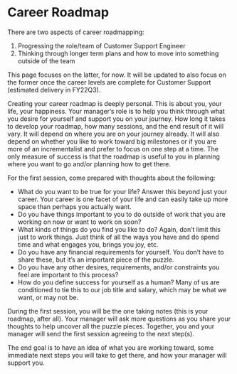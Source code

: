 # Career Roadmap

There are two aspects of career roadmapping:

1. Progressing the role/team of Customer Support Engineer
2. Thinking through longer term plans and how to move into something outside of the team

This page focuses on the latter, for now. It will be updated to also focus on the former once the career levels are complete for Customer Support (estimated delivery in FY22Q3).

Creating your career roadmap is deeply personal. This is about you, your life, your happiness. Your manager’s role is to help you think through what you desire for yourself and support you on your journey. How long it takes to develop your roadmap, how many sessions, and the end result of it will vary. It will depend on where you are on your journey already. It will also depend on whether you like to work toward big milestones or if you are more of an incrementalist and prefer to focus on one step at a time. The only measure of success is that the roadmap is useful to you in planning where you want to go and/or planning how to get there.

For the first session, come prepared with thoughts about the following:

- What do you want to be true for your life? Answer this beyond just your career. Your career is one facet of your life and can easily take up more space than perhaps you actually want.
- Do you have things important to you to do outside of work that you are working on now or want to work on soon?
- What kinds of things do you find you like to do? Again, don’t limit this just to work things. Just think of all the ways you have and do spend time and what engages you, brings you joy, etc.
- Do you have any financial requirements for yourself. You don’t have to share these, but it’s an important piece of the puzzle.
- Do you have any other desires, requirements, and/or constraints you feel are important to this process?
- How do you define success for yourself as a human? Many of us are conditioned to tie this to our job title and salary, which may be what we want, or may not be.

During the first session, you will be the one taking notes (this is your roadmap, after all). Your manager will ask more questions as you share your thoughts to help uncover all the puzzle pieces. Together, you and your manager will send the first session agreeing to the next step(s).

The end goal is to have an idea of what you are working toward, some immediate next steps you will take to get there, and how your manager will support you.
